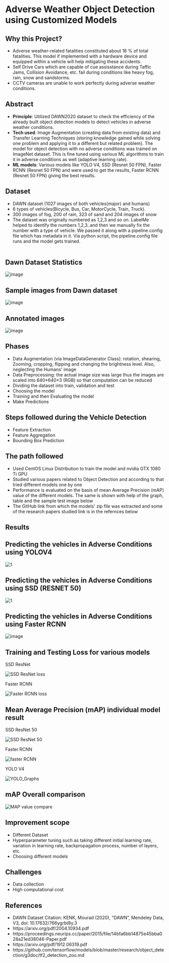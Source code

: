 # Adverse Weather Object Detection using Customized Models

## Why this Project?
<ul>
<li> Adverse weather-related fatalities constituted about 16 % of total fatalities. This model if implemented with a hardware device and equipped within a vehicle will help mitigating these accidents.</li>
<li> Self Drive Cars which are capable of cue assisstance during Taffic Jams, Collision Avoidance, etc. fail during conditions like heavy fog, rain, snow and sandstorms.</li>
<li> CCTV cameras are unable to work perfectly during adverse weather conditions.</li>
</ul>

## Abstract
<ul>
<li><b>Principle</b>: Utilized DAWN2020 dataset to check the efficiency of the already built object detection models to detect vehicles in adverse weather conditions.</li>
<li><b>Tech used</b>: Image Augmentation (creating data from existing data) and Transfer Learning Techniques (storing knowledge gained while solving one problem and applying it to a different but related problem). The model for object detection with no adverse conditions was trained on ImageNet dataset. This is fine tuned using various ML algorithms to train it in adverse conditions as well (adaptive learning rate).</li>
<li><b>ML models</b>: Various models like YOLO V4, SSD (Resnet 50 FPN), Faster RCNN (Resnet 50 FPN) and  were used to get the results, Faster RCNN (Resnet 50 FPN) giving the best results.</li>
</ul>

## Dataset
<ul>
<li>DAWN dataset (1027 images of both vehicles(major) and humans)</li>
<li> 6 types of vehicles(Bicycle, Bus, Car, MotorCycle, Train, Truck).</li>
<li>300 images of fog, 200 of rain, 323 of sand and 204 images of snow</li>
<li>The dataset was originally numbered as 1,2,3 and so on. LabelMe helped to identify the numbers 1,2,3..and then we manually fix the number with a type of vehicle. We passed it along with a pipeline.config file which has metadata in it. Via python script, the pipeline.config file runs and the model gets trained.</li></br>
</ul>

## Dawn Dataset Statistics
![image](https://user-images.githubusercontent.com/68558847/183251828-00364df9-0389-4e02-9a86-604f926b58c0.png)

## Sample images from Dawn dataset
![image](https://user-images.githubusercontent.com/68558847/183251366-f85a8922-a57f-4410-861c-a542dcb91988.png)

## Annotated images
![image](https://user-images.githubusercontent.com/68558847/183251774-9d1c42b7-4f4e-4808-8ff2-92059330c308.png)

## Phases
<ul>
  <li> Data Augmentation (via ImageDataGenerator Class): rotation, shearing, Zooming, cropping, flipping and changing the brightness level. Also, neglecting the Humans' image</li>
  <li> Data Preprocessing: the actual image size was large thus the images are scaled into 640*640*3 (RGB) so that computation can be reduced</li>
  <li> Dividing the dataset into train, validation and test </li>
  <li> Choosing the model</li>
  <li> Training and then Evaluating the model</li> 
  <li> Make Predictions</li>
</ul>

## Steps followed during the Vehicle Detection 
<ul>
    <li>Feature Extraction</li>
    <li>Feature Aggregation</li>
    <li>Bounding Box Prediction</li>
</ul>

## The path followed
<ul>
  <li> Used CentOS Linux Distribution to train the model and nvidia GTX 1080 Ti GPU</li>
  <li> Studied various papers related to Object Detection and according to that tried different models one by one</li>
  <li> Performance is evaluated on the basis of mean Average Precision (mAP) value of the different models. The same is shown with help of the graph, table and the sample test image below</li>
  <li> The GitHub link from which the models' zip file was extracted and some of the research papers studied link is in the refernces below</li>
</ul>

## Results
## Predicting the vehicles in Adverse Conditions using YOLOV4
![1](https://user-images.githubusercontent.com/68558847/183274338-c7870ec4-b6e9-4259-8e95-309e12e9c384.jpg)

## Predicting the vehicles in Adverse Conditions using SSD (RESNET 50)
![1](https://user-images.githubusercontent.com/68558847/183274539-7bfc7681-5e50-4883-a29d-33495efd2675.png)

## Predicting the vehicles in Adverse Conditions using Faster RCNN

![image](https://user-images.githubusercontent.com/68558847/183347036-9b059842-fb81-4db5-a392-cfac430b5fb1.png)

## Training and Testing Loss for various models

SSD ResNet

![SSD ResNet loss](https://user-images.githubusercontent.com/68558847/183293750-8ba6f7eb-fd9d-43d2-8be5-9178ab985a49.png)

Faster RCNN

![Faster RCNN loss](https://user-images.githubusercontent.com/68558847/183293754-41cefef7-3339-4bee-ade5-cd016fca7a20.png)

## Mean Average Precision (mAP) individual model result
SSD ResNet 50

![SSD ResNet 50](https://user-images.githubusercontent.com/68558847/183293794-68c5bae8-92ac-4a44-9cd9-f157cc6a1549.png)

Faster RCNN

![faster RCNN](https://user-images.githubusercontent.com/68558847/183293801-e44ac4a4-e421-4e3c-a337-e8bd58c5b38d.png)

YOLO V4

![YOLO_Graphs](https://user-images.githubusercontent.com/68558847/183293798-f9adf632-baf0-4f53-81fd-f1f1d38535d5.png)

## mAP Overall comparison
![MAP value compare](https://user-images.githubusercontent.com/68558847/183293704-b6aad73e-ddc4-4e4d-aedb-7292e1ae112a.png)


## Improvement scope
<ul>
  <li>Different Dataset</li>
  <li>Hyperparameter tuning such as taking different initial learning rate, variation in learning rate, backpropagation process, number of layers, etc.</li>
  <li>Choosing different models</li>
</ul>

## Challenges
<ul>
<li> Data collection</li>
<li> High computational cost</li>
</ul>

## References
<ul>
<li> DAWN Dataset Citation: KENK, Mourad (2020), “DAWN”, Mendeley Data, V3, doi: 10.17632/766ygrbt8y.3</li>
<li> https://arxiv.org/pdf/2004.10934.pdf</li>
<li> https://proceedings.neurips.cc/paper/2015/file/14bfa6bb14875e45bba028a21ed38046-Paper.pdf</li>
<li> https://arxiv.org/pdf/1912.06319.pdf </li>
<li> https://github.com/tensorflow/models/blob/master/research/object_detection/g3doc/tf2_detection_zoo.md </li>
</ul>
